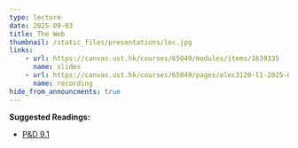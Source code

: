 ```yaml
---
type: lecture
date: 2025-09-03
title: The Web
thumbnail: /static_files/presentations/lec.jpg
links: 
    - url: https://canvas.ust.hk/courses/65049/modules/items/1639335
      name: slides
    - url: https://canvas.ust.hk/courses/65049/pages/elec3120-l1-2025-09-03-10-30
      name: recording
hide_from_announcments: true
---
```

**Suggested Readings:**
- [P&D 9.1](https://book.systemsapproach.org/applications/traditional.html)
